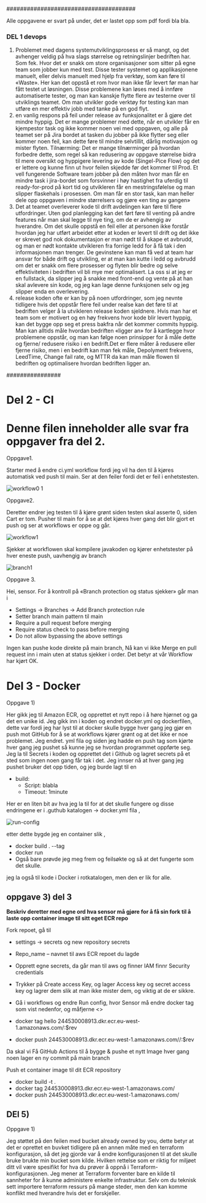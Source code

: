 
######################################


Alle oppgavene er svart på under, det er lastet opp som pdf fordi bla bla. 

### DEL 1 devops


1. Problemet med dagens systemutviklingsprosess er så mangt, og det avhenger veldig på hva
   slags størrelse og retningslinjer bedriften har. Som fek. Hvor det er snakk om store
   organisasjoner som sitter på egne team som jobber kun med test. Disse tester systemet og
   applikasjonene manuelt, eller delvis manuelt med hjelp fra verktøy, som kan føre til
   «Waste». Her kan det oppstå et rom hvor man ikke får levert før man har fått testet ut
   løsningen. Disse problemene kan løses med å innføre automatiserte tester, og man kan
   kanskje flytte flere av testerne over til utviklings teamet. Om man utvikler gode verktøy for
   testing kan man utføre en mer effektiv jobb med tanke på en god flyt.
2. en vanlig respons på feil under release av funksjonalitet er å gjøre det mindre hyppig.
   Det er mange problemer med dette, når en utvikler får en kjempestor task og ikke kommer
   noen vei med oppgaven, og alle på teamet ser på Jira bordet at tasken du jobber på ikke
   flytter seg eller kommer noen feil, kan dette føre til mindre selvtillit, dårlig motivasjon og
   mister flyten.
   Tilnærming: Det er mange tilnærminger på hvordan forbedre dette, som regel så kan
   redusering av oppgave størrelse bidra til mere oversikt og hyppigere levering av kode
   (Singel-Pice Flow) og det er lettere og kunne finn ut hvor feilen skjedde før det kommer til
   Prod. Et vell fungerende Software team jobber på den måten hvor man får en mindre task i
   jira-bordet som forsvinner i høy hastighet fra uferdig til ready-for-prod på kort tid og
   utvikleren får en mestringsfølelse og man slipper flaskehals i prosessen. Om man får en stor
   task, kan man heller dele opp oppgaven i mindre størrelsers og gjøre «en ting av gangen»
3. Det at teamet overleverer kode til drift avdelingen kan føre til flere utfordringer.
   Uten god planlegging kan det ført føre til venting på andre features når man skal legge til
   nye ting, om de er avhengig av hverandre. Om det skulle oppstå en feil eller at personen ikke
   forstår hvordan jeg har utført arbeidet etter at koden er levert til drift og det ikke er skrevet
   god nok dokumentasjon er man nødt til å skape et avbrudd, og man er nødt kontakte
   utvikleren fra forrige ledd for å få tak i den informasjonen man trenger. De gevinstene kan
   man få ved at team har ansvar for både drift og utvikling, er at man kan kutte i ledd og
   avbrudd om det er snakk om flere prosesser og flyten blir bedre og selve effektiviteten i
   bedriften vil bli mye mer optimalisert.
   La oss si at jeg er en fullstack, da slipper jeg å snakke med front-end og vente på at han skal
   avlevere sin kode, og jeg kan lage denne funksjonen selv og jeg slipper enda en overlevering.
4. release koden ofte er kan by på noen utfordringer, som jeg nevnte tidligere hvis det oppstår
   flere feil under realse kan det føre til at bedriften velger å la utvikleren release koden
   sjeldnere. Hvis man har et team som er motivert og en høy frekvens hvor kode blir levert
   hyppig, kan det bygge opp seg et press bakfra når det kommer commits hyppig.
   Man kan alltids måle hvordan bedriften «ligger an» for å kartlegge hvor problemene
   oppstår, og man kan følge noen prinsipper for å måle dette og fjerne/ redusere risiko i en
   bedrift.Det er flere måter å redusere eller fjerne risiko, men i en bedrift kan man fek måle,
   Depolyment frekvens, LeedTime, Change fail rate, og MTTR da kan man måle flowen til
   bedriften og optimalisere hvordan bedriften ligger an.

################

# Del 2 - CI

# Denne filen inneholder alle svar fra oppgaver fra del 2.


Oppgave1.

Starter med å endre ci.yml workflow fordi jeg vil ha den til å kjøres automatisk ved push til main.
Ser at den feiler fordi det er feil i enhetstesten.

![workflow0 1](https://user-images.githubusercontent.com/69800718/206912953-49137e15-54b1-4135-b4fb-6e5c3f76c1fb.png)



Oppgave2.

Deretter endrer jeg testen til å kjøre grønt siden testen skal asserte 0, siden Cart er tom. Pusher til
main for å se at det kjøres hver gang det blir gjort et push og ser at workflows er oppe og går.

![workflow1](https://user-images.githubusercontent.com/69800718/206912982-45fc88cf-9073-492a-bba0-f54af29f2294.png)



Sjekker at workflowen skal kompilere javakoden og kjører enhetstester på hver eneste push,
uavhengig av branch


![branch1](https://user-images.githubusercontent.com/69800718/206913018-28a24dce-9f64-4d9f-8b6b-b569bc21e896.png)




Oppgave 3.


Hei, sensor. For å kontroll på «Branch protection og status sjekker» går man i

-  Settings -> Branches -> Add Branch protection rule 
-  Setter branch main pattern til main 
-  Require a pull request before merging 
-  Require status check to pass before merging 
-  Do not allow bypassing the above settings 


Ingen kan pushe kode direkte på main branch, Nå kan vi ikke Merge en pull request inn i main uten
at status sjekker i order. Det betyr at vår Workflow har kjørt OK.



# Del 3 - Docker

Oppgave 1)


Her gikk jeg til Amazon ECR, og opprettet et nytt repo i å høre hjørnet og ga det en unike id.
Jeg gikk inn i koden og endret docker.yml og dockerfilen, dette var fordi jeg har lyst til at docker
skulle bygge hver gang jeg gjør en push mot GitHub for å se at workflows kjører grønt og at det ikke
er noe problemet. Jeg endret. yml fila og siden jeg hadde en push tag som kjørte hver gang jeg
pushet så kunne jeg se hvordan programmet oppførte seg. Jeg la til Secrets i koden og opprettet det
i Github og lagret secrets på et sted som ingen noen gang får tak i det. Jeg innser nå at hver gang jeg
pushet bruker det opp tiden, og jeg burde lagt til en 
  - build:
     - Script: blabla
     - Timeout: 1minute

Her er en liten bit av hva jeg la til for at det skulle fungere og disse endringene er i .guthub katalogen ->  docker.yml fila , 

![run-config](https://user-images.githubusercontent.com/69800718/206913067-72a7fb73-0d31-4ea9-9e55-b62e6abdc818.png)


etter dette bygde jeg en container slik ,
- docker build . --tag <give the image a name>
- docker run <image tag used above>
- Også bare prøvde jeg meg frem og feilsøkte og så at det fungerte som det skulle.

jeg la også til kode i Docker i rotkatalogen, men den er lik for alle.



## oppgave 3) del 3

**Beskriv deretter med egne ord hva sensor må gjøre for å få sin fork til å laste opp container image
til sitt eget ECR repo**


Fork repoet, gå til
   - settings -> secrets og new repository secrets
   - Repo_name – navnet til aws ECR repoet du lagde
   - Opprett egne secrets, da går man til aws og finner IAM finnr Security credentials
   - Trykker på Create access Key, og lager Access key og secret access key og lagrer dem slik at man ikke mister dem, og viktig at de er sikkre.
   - Gå i workflows og endre Run config, hvor Sensor må endre docker tag som vist nedenfor, og måfjerne <>

- docker tag hello 244530008913.dkr.ecr.eu-west-1.amazonaws.com/<insert sensor bruker>:$rev

- docker push 244530008913.dkr.ecr.eu-west-1.amazonaws.com//<insert sensor bruker>:$rev

Da skal vi Få GitHub Actions til å bygge & pushe et nytt Image hver gang noen lager en ny commit på
main branch

Push et container image til dit ECR repository
- docker build -t <ditt tagnavn> .
- docker tag <ditt tagnavn> 244530008913.dkr.ecr.eu-west-1.amazonaws.com/<ditt ECR repo navn>
- docker push 244530008913.dkr.ecr.eu-west-1.amazonaws.com/<ditt ECR repo navn>


## DEl 5) 

Oppgave 1) 

Jeg støttet på den feilen med bucket already owned by you, dette betyr at det er oprettet en buvket
tidligere på en annen måte med en terraform konfigurasjon, så det jeg gjorde var å endre
konfigurasjonen til at det skulle bruke brukte min bucket som kilde. Hvilken rettelse som er riktig for
miljøet ditt vil være spesifikt for hva du prøver å oppnå i Terraform-konfigurasjonen.
Jeg mener at Terraform forventer bare en kilde til sannheter for å kunne administere enkelte
infrastruktur. Selv om du teknisk sett importere terraform ressurs på mange steder, men den kan
komme konflikt med hverandre hvis det er forskjeller.
